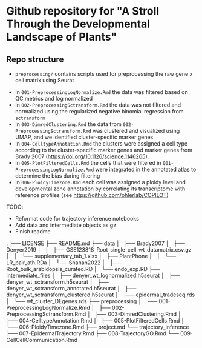 # Github repository for "A Stroll Through the Developmental Landscape of Plants"

## Repo structure

- `preprocessing/` contains scripts used for preprocessing the raw gene x cell matrix using Seurat
 * In `001-PreprocessingLogNormalize.Rmd` the data was filtered based on QC metrics and log normalized
 * In `002-PreprocessingSctransform.Rmd` the data was not filtered and normalized using the regularized negative binomial regression from `sctransform`
 * In `003-DimredClustering.Rmd` the data from `002-PreprocessingSctransform.Rmd` was clustered and visualized using UMAP, and we identified cluster-specific marker genes
 * In `004-CelltypeAnnotation.Rmd` the clusters were assigned a cell type according to the cluster-specific marker genes and marker genes from Brady 2007 (https://doi.org/10.1126/science.1146265). 
 * In `005-PlotFilteredCells.Rmd` the cells that were filtered in `001-PreprocessingLogNormalize.Rmd` were integrated in the annotated atlas to determine the bias during filtering
 * In `006-PloidyTimezone.Rmd` each cell was assigned a ploidy level and developmental zone annotation by correlating its transcriptome with reference profiles (see https://github.com/ohlerlab/COPILOT)


TODO:

- Reformat code for trajectory inference notebooks
- Add data and intermediate objects as gz
- Finish readme

.
├── LICENSE
├── README.md
├── data
│   ├── Brady2007
│   ├── Denyer2019
│   │   ├── GSE123818_Root_single_cell_wt_datamatrix.csv.gz
│   │   └── supplementary_tab_1.xlsx
│   ├── PlantPhone
│   │   └── LR_pair_ath.RDa
│   └── Shahan2022
│       ├── Root_bulk_arabidopsis_curated.RD
│       └── endo_exp.RD
├── intermediate_files
│   ├── denyer_wt_lognormalized.h5seurat
│   ├── denyer_wt_sctransform.h5seurat
│   ├── denyer_wt_sctransform_annotated.h5seurat
│   ├── denyer_wt_sctransform_clustered.h5seurat
│   ├── epidermal_tradeseq.rds
│   └── wt_cluster_DEgenes.rds
├── preprocessing
│   ├── 001-PreprocessingLogNormalize.Rmd
│   ├── 002-PreprocessingSctransform.Rmd
│   ├── 003-DimredClustering.Rmd
│   ├── 004-CelltypeAnnotation.Rmd
│   ├── 005-PlotFilteredCells.Rmd
│   └── 006-PloidyTimezone.Rmd
├── project.md
└── trajectory_inference
    ├── 007-EpidermalTrajectory.Rmd
    ├── 008-TrajectoryGO.Rmd
    └── 009-CellCellCommunication.Rmd

